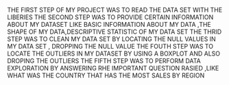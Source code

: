 THE FIRST STEP OF MY PROJECT WAS TO READ THE DATA SET WITH THE LIBERIES
THE SECOND STEP WAS TO PROVIDE CERTAIN INFORMATION ABOUT MY DATASET LIKE BASIC INFORMATION ABOUT MY DATA ,THE SHAPE OF MY DATA,DESCRIPTIVE STATISTIC OF MY DATA SET
THE THRID STEP WAS TO CLEAN MY DATA SET BY LOCATING THE NULL VALUES IN MY DATA SET , DROPPING THE NULL VALUE
THE FOUTH STEP WAS TO LOCATE THE OUTLIERS IN MY DATASET BY USING A BOXPLOT AND ALSO DROPING THE OUTLIERS
THE FIFTH STEP WAS TO PERFORM DATA EXPLORATION BY ANSWERING RHE IMPORTANT QUESTION RASIED ,LIKE WHAT WAS THE COUNTRY THAT HAS THE MOST SALES BY REGION
